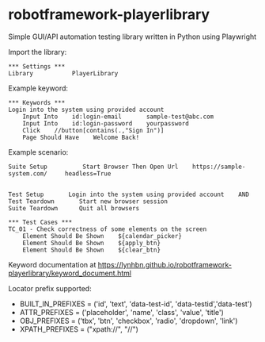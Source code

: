 # robotframework-playerlibrary
Simple GUI/API automation testing library written in Python using Playwright

Import the library:
```
*** Settings ***
Library           PlayerLibrary
```
Example keyword:
```
*** Keywords ***
Login into the system using provided account
    Input Into    id:login-email       sample-test@abc.com
    Input Into    id:login-password    yourpassword
    Click    //button[contains(.,"Sign In")]
    Page Should Have    Welcome Back!

```
Example scenario:
```
Suite Setup          Start Browser Then Open Url    https://sample-system.com/     headless=True


Test Setup       Login into the system using provided account    AND
Test Teardown       Start new browser session
Suite Teardown      Quit all browsers

*** Test Cases ***
TC_01 - Check correctness of some elements on the screen
    Element Should Be Shown    ${calendar_picker}
    Element Should Be Shown    ${apply_btn}
    Element Should Be Shown    ${clear_btn}
```
Keyword documentation at https://lynhbn.github.io/robotframework-playerlibrary/keyword_document.html

Locator prefix supported:
- BUILT_IN_PREFIXES = ('id', 'text', 'data-test-id', 'data-testid','data-test')
- ATTR_PREFIXES = ('placeholder', 'name', 'class', 'value', 'title')
- OBJ_PREFIXES = ('tbx', 'btn', 'checkbox', 'radio', 'dropdown', 'link')
- XPATH_PREFIXES = ("xpath://", "//")
